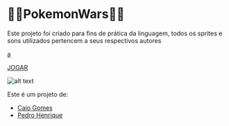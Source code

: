 # 🚀👾PokemonWars👾🚀
Este projeto foi criado para fins de prática da linguagem, todos os sprites e sons utilizados pertencem a seus respectivos autores

<a href="mailto:pedro.hcorrea15@gmail.com">a</a>

[JOGAR](https://www.google.com)
  
![alt text](https://github.com/pedrocorrea2002/PokemonWars/blob/main/img/PokemonWars.png?raw=true)

Este é um projeto de:<br>
  * [Caio Gomes](https://github.com/Caio-Gomes-Lemos)
  * [Pedro Henrique](https://github.com/pedrocorrea2002) 
